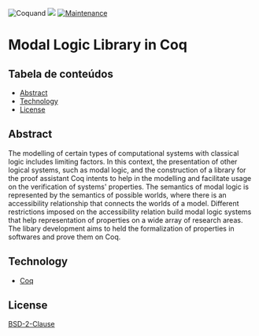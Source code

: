 ![Coquand](https://img.shields.io/badge/Coq-8.12.0-CC2927)
![](https://img.shields.io/badge/License-BSD--2--Clause-blue)
[![Maintenance](https://img.shields.io/badge/Maintained%3F-yes-green.svg)](https://GitHub.com/Naereen/StrapDown.js/graphs/commit-activity)


# Modal Logic Library in Coq

## Tabela de conteúdos

<!--ts-->
   * [Abstract](#Abstract)
   * [Technology](#Technology)
   * [License](#tabela-de-conteudos)
<!--te-->

## Abstract
The modelling of certain types of computational systems with classical logic includes limiting factors. In this context, the presentation of other logical systems, such as modal logic, and the construction of a library for the proof assistant Coq intents to help in the modelling and facilitate usage on the verification of systems' properties. The semantics of modal logic is represented by the semantics of possible worlds, where there is an accessibility relationship that connects the worlds of a model. Different restrictions imposed on the accessibility relation build modal logic systems that help representation of properties on a wide array of research areas. The libary development aims to held the formalization of properties in softwares and prove them on Coq.

## Technology
- [Coq](https://coq.inria.fr/)

## License

[BSD-2-Clause](https://github.com/arielsilveira/ModalLibrary/blob/master/LICENSE)
